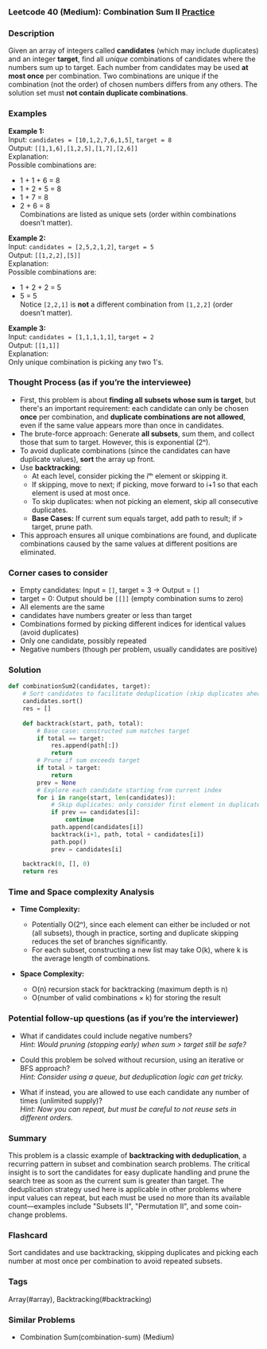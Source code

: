 ### Leetcode 40 (Medium): Combination Sum II [Practice](https://leetcode.com/problems/combination-sum-ii)

### Description  
Given an array of integers called **candidates** (which may include duplicates) and an integer **target**, find all *unique* combinations of candidates where the numbers sum up to target. Each number from candidates may be used **at most once** per combination. Two combinations are unique if the combination (not the order) of chosen numbers differs from any others. The solution set must **not contain duplicate combinations**.

### Examples  

**Example 1:**  
Input: `candidates = [10,1,2,7,6,1,5]`, `target = 8`  
Output: `[[1,1,6],[1,2,5],[1,7],[2,6]]`  
Explanation:  
Possible combinations are:
- 1 + 1 + 6 = 8
- 1 + 2 + 5 = 8
- 1 + 7 = 8
- 2 + 6 = 8  
Combinations are listed as unique sets (order within combinations doesn't matter).

**Example 2:**  
Input: `candidates = [2,5,2,1,2]`, `target = 5`  
Output: `[[1,2,2],[5]]`  
Explanation:  
Possible combinations are:
- 1 + 2 + 2 = 5
- 5 = 5  
Notice `[2,2,1]` is **not** a different combination from `[1,2,2]` (order doesn't matter).

**Example 3:**  
Input: `candidates = [1,1,1,1,1]`, `target = 2`  
Output: `[[1,1]]`  
Explanation:  
Only unique combination is picking any two 1's.

### Thought Process (as if you’re the interviewee)  

- First, this problem is about **finding all subsets whose sum is target**, but there's an important requirement: each candidate can only be chosen **once** per combination, and **duplicate combinations are not allowed**, even if the same value appears more than once in candidates.  
- The brute-force approach: Generate **all subsets**, sum them, and collect those that sum to target. However, this is exponential (2ⁿ).
- To avoid duplicate combinations (since the candidates can have duplicate values), **sort** the array up front.  
- Use **backtracking**:
  - At each level, consider picking the iᵗʰ element or skipping it.
  - If skipping, move to next; if picking, move forward to i+1 so that each element is used at most once.
  - To skip duplicates: when not picking an element, skip all consecutive duplicates.
  - **Base Cases:** If current sum equals target, add path to result; if > target, prune path.  
- This approach ensures all unique combinations are found, and duplicate combinations caused by the same values at different positions are eliminated.

### Corner cases to consider  
- Empty candidates: Input = `[]`, target = 3 → Output = `[]`
- target = 0: Output should be `[[]]` (empty combination sums to zero)
- All elements are the same
- candidates have numbers greater or less than target
- Combinations formed by picking different indices for identical values (avoid duplicates)
- Only one candidate, possibly repeated  
- Negative numbers (though per problem, usually candidates are positive)

### Solution

```python
def combinationSum2(candidates, target):
    # Sort candidates to facilitate deduplication (skip duplicates ahead)
    candidates.sort()
    res = []
    
    def backtrack(start, path, total):
        # Base case: constructed sum matches target
        if total == target:
            res.append(path[:])
            return
        # Prune if sum exceeds target
        if total > target:
            return
        prev = None
        # Explore each candidate starting from current index
        for i in range(start, len(candidates)):
            # Skip duplicates: only consider first element in duplicate run at each level
            if prev == candidates[i]:
                continue
            path.append(candidates[i])
            backtrack(i+1, path, total + candidates[i])
            path.pop()
            prev = candidates[i]
    
    backtrack(0, [], 0)
    return res
```

### Time and Space complexity Analysis  

- **Time Complexity:**  
  - Potentially O(2ⁿ), since each element can either be included or not (all subsets), though in practice, sorting and duplicate skipping reduces the set of branches significantly.
  - For each subset, constructing a new list may take O(k), where k is the average length of combinations.

- **Space Complexity:**  
  - O(n) recursion stack for backtracking (maximum depth is n)
  - O(number of valid combinations × k) for storing the result

### Potential follow-up questions (as if you’re the interviewer)  

- What if candidates could include negative numbers?  
  *Hint: Would pruning (stopping early) when sum > target still be safe?*

- Could this problem be solved without recursion, using an iterative or BFS approach?  
  *Hint: Consider using a queue, but deduplication logic can get tricky.*

- What if instead, you are allowed to use each candidate any number of times (unlimited supply)?  
  *Hint: Now you can repeat, but must be careful to not reuse sets in different orders.*

### Summary
This problem is a classic example of **backtracking with deduplication**, a recurring pattern in subset and combination search problems. The critical insight is to sort the candidates for easy duplicate handling and prune the search tree as soon as the current sum is greater than target. The deduplication strategy used here is applicable in other problems where input values can repeat, but each must be used no more than its available count—examples include "Subsets II", "Permutation II", and some coin-change problems.


### Flashcard
Sort candidates and use backtracking, skipping duplicates and picking each number at most once per combination to avoid repeated subsets.

### Tags
Array(#array), Backtracking(#backtracking)

### Similar Problems
- Combination Sum(combination-sum) (Medium)